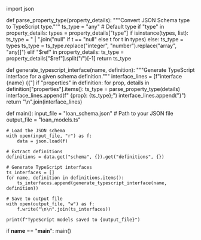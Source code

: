 import json

def parse_property_type(property_details):
    """Convert JSON Schema type to TypeScript type."""
    ts_type = "any"  # Default type
    if "type" in property_details:
        types = property_details["type"]
        if isinstance(types, list):
            ts_type = " | ".join("null" if t == "null" else t for t in types)
        else:
            ts_type = types
        ts_type = ts_type.replace("integer", "number").replace("array", "any[]")
    elif "$ref" in property_details:
        ts_type = property_details["$ref"].split("/")[-1]
    return ts_type

def generate_typescript_interface(name, definition):
    """Generate TypeScript interface for a given schema definition."""
    interface_lines = [f"interface {name} {{"]
    if "properties" in definition:
        for prop, details in definition["properties"].items():
            ts_type = parse_property_type(details)
            interface_lines.append(f"  {prop}: {ts_type};")
    interface_lines.append("}")
    return "\n".join(interface_lines)

def main():
    input_file = "loan_schema.json"  # Path to your JSON file
    output_file = "loan_models.ts"

    # Load the JSON schema
    with open(input_file, "r") as f:
        data = json.load(f)

    # Extract definitions
    definitions = data.get("schema", {}).get("definitions", {})

    # Generate TypeScript interfaces
    ts_interfaces = []
    for name, definition in definitions.items():
        ts_interfaces.append(generate_typescript_interface(name, definition))

    # Save to output file
    with open(output_file, "w") as f:
        f.write("\n\n".join(ts_interfaces))

    print(f"TypeScript models saved to {output_file}")

if __name__ == "__main__":
    main()
